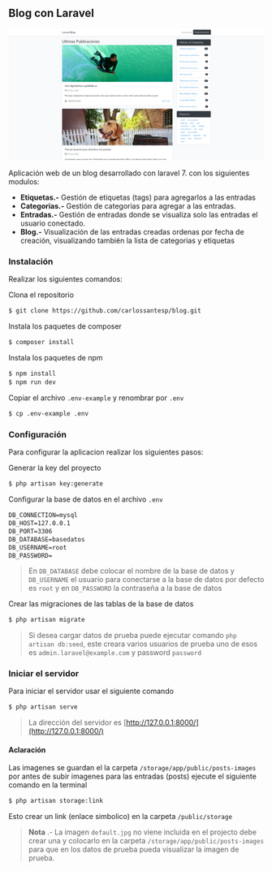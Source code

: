 ## Blog con Laravel

![Aplicacion](./screen/page.png)

Aplicación web de un blog desarrollado con laravel 7. con los siguientes modulos:

-   **Etiquetas.-** Gestión de etiquetas (tags) para agregarlos a las entradas
-   **Categorias.-** Gestión de categorias para agregar a las entradas.
-   **Entradas.-** Gestión de entradas donde se visualiza solo las entradas el usuario conectado.
-   **Blog.-** Visualización de las entradas creadas ordenas por fecha de creación, visualizando también la lista de categorias y etiquetas

### Instalación

Realizar los siguientes comandos:

Clona el repositorio

```bash
$ git clone https://github.com/carlossantesp/blog.git
```

Instala los paquetes de composer

```bash
$ composer install
```

Instala los paquetes de npm

```bash
$ npm install
$ npm run dev
```

Copiar el archivo `.env-example` y renombrar por `.env`

```bash
$ cp .env-example .env
```

### Configuración

Para configurar la aplicacion realizar los siguientes pasos:

Generar la key del proyecto

```bash
$ php artisan key:generate
```

Configurar la base de datos en el archivo `.env`

```text
DB_CONNECTION=mysql
DB_HOST=127.0.0.1
DB_PORT=3306
DB_DATABASE=basedatos
DB_USERNAME=root
DB_PASSWORD=
```

> En `DB_DATABASE` debe colocar el nombre de la base de datos y `DB_USERNAME` el usuario para conectarse a la base de datos por defecto es `root` y en `DB_PASSWORD` la contraseña a la base de datos

Crear las migraciones de las tablas de la base de datos

```bash
$ php artisan migrate
```

> Si desea cargar datos de prueba puede ejecutar comando `php artisan db:seed`, este creara varios usuarios de prueba uno de esos es `admin.laravel@example.com` y password `password`

### Iniciar el servidor

Para iniciar el servidor usar el siguiente comando

```bash
$ php artisan serve
```

> La dirección del servidor es [http://127.0.0.1:8000/](http://127.0.0.1:8000/)

#### Aclaración
Las imagenes se guardan el la carpeta `/storage/app/public/posts-images` por antes de subir imagenes para las entradas (posts) ejecute el siguiente comando en la terminal

```bash
$ php artisan storage:link
```

Esto crear un link (enlace simbolico) en la carpeta `/public/storage`

>**Nota** .- La imagen `default.jpg` no viene incluida en el projecto debe crear una y colocarlo en la carpeta `/storage/app/public/posts-images` para que en los datos de prueba pueda visualizar la imagen de prueba.
